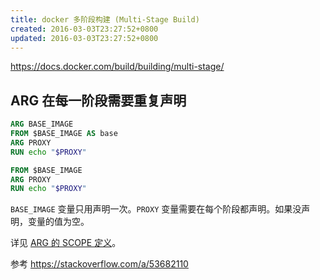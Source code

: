 ```yaml
---
title: docker 多阶段构建 (Multi-Stage Build)
created: 2016-03-03T23:27:52+0800
updated: 2016-03-03T23:27:52+0800
---
```



https://docs.docker.com/build/building/multi-stage/

## ARG 在每一阶段需要重复声明

```Dockerfile
ARG BASE_IMAGE
FROM $BASE_IMAGE AS base
ARG PROXY
RUN echo "$PROXY"

FROM $BASE_IMAGE
ARG PROXY
RUN echo "$PROXY"
```

`BASE_IMAGE` 变量只用声明一次。`PROXY` 变量需要在每个阶段都声明。如果没声明，变量的值为空。

详见 [ARG 的 SCOPE 定义](https://docs.docker.com/engine/reference/builder/#scope)。

参考 https://stackoverflow.com/a/53682110
